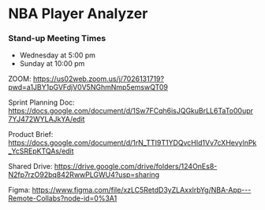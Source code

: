 # NBA Player Analyzer

### Stand-up Meeting Times

- Wednesday at 5:00 pm
- Sunday at 10:00 pm

ZOOM: https://us02web.zoom.us/j/7026131719?pwd=a1JBY1pGVFdjV0V5NGhmNmp5emswQT09

Sprint Planning Doc: https://docs.google.com/document/d/1Sw7FCqh6isJQGkuBrLL6TaTo00upr7YJ472WYLAJkYA/edit

Product Brief: https://docs.google.com/document/d/1rN_TTI9T1YDQvcHId1Vv7cXHevylnPk_YcSREpKTQAs/edit

Shared Drive: https://drive.google.com/drive/folders/124OnEs8-N2fp7rzO92bq842RwwPLGWU4?usp=sharing

Figma: https://www.figma.com/file/xzLC5RetdD3yZLAxxlrbYg/NBA-App---Remote-Collabs?node-id=0%3A1

